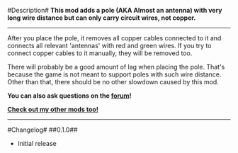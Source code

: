 #Description#
**This mod adds a pole (AKA Almost an antenna) with very long wire distance but can only carry circuit wires, not copper.**

-------------

After you place the pole, it removes all copper cables connected to it and connects all relevant 'antennas' with red and green wires. If you try to connect copper cables to it manually, they will be removed too.

There will probably be a good amount of lag when placing the pole. That's because the game is not meant to support poles with such wire distance. Other than that, there should be no other slowdown caused by this mod.

**You can also ask questions on the [forum](https://forums.factorio.com/viewtopic.php?f=93&t=38331)!**

**[Check out my other mods too!](https://mods.factorio.com/mods/theRustyKnife)**

-------------

#Changelog#
##0.1.0##
+ Initial release
